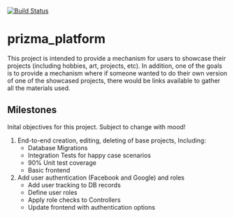 [![Build Status](https://travis-ci.org/bradleyelsmore/prizma_platform.svg?branch=master)](https://travis-ci.org/bradleyelsmore/prizma_platform)

# prizma_platform
This project is intended to provide a mechanism for users to showcase their projects (including hobbies, art, projects, etc). In addition, one of the goals is to provide a mechanism where if someone wanted to do their own version of one of the showcased projects, there would be links available to gather all the materials used.

## Milestones
Inital objectives for this project. Subject to change with mood!

1) End-to-end creation, editing, deleting of base projects, Including:
    * Database Migrations
    * Integration Tests for happy case scenarios
    * 90% Unit test coverage
    * Basic frontend
2) Add user authentication (Facebook and Google) and roles
    * Add user tracking to DB records
    * Define user roles
    * Apply role checks to Controllers
    * Update frontend with authentication options

